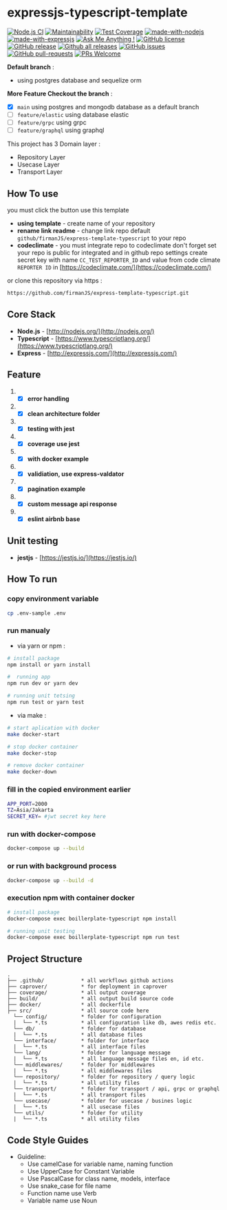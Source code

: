 # expressjs-typescript-template
[![Node.js CI](https://github.com/firmanJS/express-template-typescript/actions/workflows/nodejs.yml/badge.svg?branch=main)](https://github.com/firmanJS/express-template-typescript/actions/workflows/nodejs.yml)
[![Maintainability](https://api.codeclimate.com/v1/badges/9efe57e81ceae70a7c8d/maintainability)](https://codeclimate.com/github/firmanJS/express-template-typescript/maintainability)
[![Test Coverage](https://api.codeclimate.com/v1/badges/9efe57e81ceae70a7c8d/test_coverage)](https://codeclimate.com/github/firmanJS/express-template-typescript/test_coverage)
[![made-with-nodejs](https://img.shields.io/badge/Made%20with-Nodejs-1f425f.svg)](https://nodejs.org)
[![made-with-expressjs](https://img.shields.io/badge/Made%20with-Expressjs-1f425f.svg)](https://expressjs.com/)
[![Ask Me Anything !](https://img.shields.io/badge/Ask%20me-anything-1abc9c.svg)](https://github.com/firmanJS)
[![GitHub license](https://img.shields.io/github/license/Naereen/StrapDown.js.svg)](https://github.com/firmanJS/express-template-typescript/blob/master/LICENSE)
[![GitHub release](https://img.shields.io/github/release/firmanjs/express-template-typescript.svg)](https://github.com/firmanJS/express-template-typescript/releases)
[![Github all releases](https://img.shields.io/github/downloads/firmanjs/express-template-typescript/total.svg)](https://github.com/firmanJS/express-template-typescript/releases)
[![GitHub issues](https://img.shields.io/github/issues/firmanjs/express-template-typescript.svg)](https://github.com/firmanJS/express-template-typescript/issues/)
[![GitHub pull-requests](https://img.shields.io/github/issues-pr/firmanjs/express-template-typescript.svg)](https://github.com/firmanJS/express-template/pulls/)
[![PRs Welcome](https://img.shields.io/badge/PRs-welcome-brightgreen.svg?style=flat-square)](http://makeapullrequest.com)

**Default branch** :
 * using postgres database and sequelize orm
 
**More Feature Checkout the branch** :
 * [x] `main` using postgres and mongodb database as a default branch
 * [ ] `feature/elastic` using database elastic
 * [ ] `feature/grpc` using grpc
 * [ ] `feature/graphql` using graphql

This project has 3 Domain layer :
 * Repository Layer
 * Usecase Layer  
 * Transport Layer

## How To use
you must click the button use this template
- **using template** - create name of your repository
- **rename link readme** - change link repo default `github/firmanJS/express-template-typescript` to your repo
- **codeclimate** - you must integrate repo to codeclimate don't forget set your repo is public for integrated and in github repo settings create secret key with name `CC_TEST_REPORTER_ID` and value from code climate `REPORTER ID` in [https://codeclimate.com/](https://codeclimate.com/)

or clone this repository via https : 
```bash
https://github.com/firmanJS/express-template-typescript.git
```

## Core Stack
- **Node.js** - [http://nodejs.org/](http://nodejs.org/)
- **Typescript** - [https://www.typescriptlang.org/](https://www.typescriptlang.org/)
- **Express** - [http://expressjs.com/](http://expressjs.com/)

## Feature
1. * [x] **error handling**
1. * [x] **clean architecture folder**
1. * [x] **testing with jest**
1. * [x] **coverage use jest**
1. * [x] **with docker example**
1. * [x] **validiation, use express-valdator**
1. * [x] **pagination example**
1. * [x] **custom message api response**
1. * [x] **eslint airbnb base**

## Unit testing
- **jestjs** - [https://jestjs.io/](https://jestjs.io/)

## How To run

### copy environment variable

```sh
cp .env-sample .env
```

### run manualy

* via yarn or npm :

```sh
# install package
npm install or yarn install

#  running app
npm run dev or yarn dev

# running unit tetsing
npm run test or yarn test
```

* via make :

```sh
# start aplication with docker
make docker-start 

# stop docker container
make docker-stop 

# remove docker container
make docker-down 
```

### fill in the copied environment earlier

```sh
APP_PORT=2000
TZ=Asia/Jakarta
SECRET_KEY= #jwt secret key here
```

### run with docker-compose

```sh
docker-compose up --build
```

### or run with background process

```sh
docker-compose up --build -d
```
### execution npm with container docker
```sh
# install package
docker-compose exec boillerplate-typescript npm install

# running unit testing
docker-compose exec boillerplate-typescript npm run test
```

## Project Structure
```
.
├── .github/            * all workflows github actions
├── caprover/           * for deployment in caprover
├── coverage/           * all output coverage
├── build/              * all output build source code
├── docker/             * all dockerfile
├── src/                * all source code here
  └── config/           * folder for configuration
  |  └── *.ts           * all configuration like db, awes redis etc.
  └── db/               * folder for database
  |  └── *.ts           * all database files
  └── interface/        * folder for interface
  |  └── *.ts           * all interface files
  └── lang/             * folder for language message
  |  └── *.ts           * all language message files en, id etc.
  └── middlewares/      * folder for middlewares
  |  └── *.ts           * all middlewares files
  └── repository/       * folder for repository / query logic
  |  └── *.ts           * all utility files
  └── transport/        * folder for transport / api, grpc or graphql
  |  └── *.ts           * all transport files
  └── usecase/          * folder for usecase / busines logic
  |  └── *.ts           * all usecase files
  └── utils/            * folder for utility
  |  └── *.ts           * all utility files
```

## Code Style Guides
* Guideline:
  * Use camelCase for variable name, naming function
  * Use UpperCase for Constant Variable
  * Use PascalCase for class name, models, interface
  * Use snake_case for file name 
  * Function name use Verb
  * Variable name use Noun
